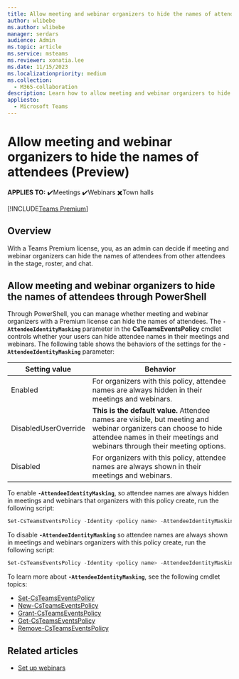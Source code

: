 ```yaml
---
title: Allow meeting and webinar organizers to hide the names of attendees (Preview)
author: wlibebe
ms.author: wlibebe
manager: serdars
audience: Admin
ms.topic: article
ms.service: msteams
ms.reviewer: xonatia.lee
ms.date: 11/15/2023
ms.localizationpriority: medium
ms.collection: 
  - M365-collaboration
description: Learn how to allow meeting and webinar organizers to hide the names of attendees in Microsoft Teams meetings and webinars so names of attendees are hidden from other attendees in meeting stage, roster, and chat. 
appliesto: 
  - Microsoft Teams
---
```

# Allow meeting and webinar organizers to hide the names of attendees (Preview)

**APPLIES TO:** ✔️Meetings ✔️Webinars ✖️Town halls

[!INCLUDE[Teams Premium](includes/teams-premium-ecm.md)]

## Overview

With a Teams Premium license, you, as an admin can decide if meeting and webinar organizers can hide the names of attendees  from other attendees in the stage, roster, and chat.

## Allow meeting and webinar organizers to hide the names of attendees through PowerShell

Through PowerShell, you can manage whether meeting and webinar organizers with a Premium license can hide the names of attendees.
The **`-AttendeeIdentityMasking`** parameter in the **CsTeamsEventsPolicy** cmdlet controls whether your users can hide attendee names in their meetings and webinars.
The following table shows the behaviors of the settings for the **`-AttendeeIdentityMasking`** parameter:

|Setting value| Behavior|
|---------|---------------|
|Enabled| For organizers with this policy, attendee names are always hidden in their meetings and webinars.|
|DisabledUserOverride| **This is the default value.** Attendee names are visible, but meeting and webinar organizers can choose to hide attendee names in their meetings and webinars through their meeting options.|
|Disabled| For organizers with this policy, attendee names are always shown in their meetings and webinars.|

To enable **`-AttendeeIdentityMasking`**, so attendee names are always hidden in meetings and webinars that organizers with this policy create, run the following script:

```PowerShell
Set-CsTeamsEventsPolicy -Identity <policy name> -AttendeeIdentityMasking Enabled
```

To disable **`-AttendeeIdentityMasking`** so attendee names are always shown in meetings and webinars organizers with this policy create, run the following script:

```PowerShell
Set-CsTeamsEventsPolicy -Identity <policy name> -AttendeeIdentityMasking Disabled
```

To learn more about **`-AttendeeIdentityMasking`**, see the following cmdlet topics:

- [Set-CsTeamsEventsPolicy](/powershell/module/skype/set-csteamseventspolicy)
- [New-CsTeamsEventsPolicy](/powershell/module/skype/new-csteamseventspolicy)
- [Grant-CsTeamsEventsPolicy](/powershell/module/skype/grant-csteamseventspolicy)
- [Get-CsTeamsEventsPolicy](/powershell/module/skype/get-csteamseventspolicy)
- [Remove-CsTeamsEventsPolicy](/powershell/module/skype/remove-csteamseventspolicy)

## Related articles

- [Set up webinars](set-up-webinars.md)
